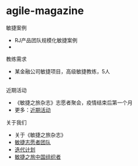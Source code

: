 # agile-magazine 

敏捷案例

- RJ产品团队规模化敏捷案例
- 


教练需求

- 某金融公司敏捷项目，高级敏捷教练，5人
- 

近期活动

- 《敏捷之旅杂志》志愿者聚会，疫情结束后第一个月
- 更多：[近期活动](/md/近期活动.md)

关于我们
- 关于《敏捷之旅杂志》
- [敏捷志愿者团队](/md/志愿者团队.md)
- [迭代计划](/md/迭代计划.md)
- [敏捷之旅中国组织者](https://github.com/agiletour-china/organizing)

